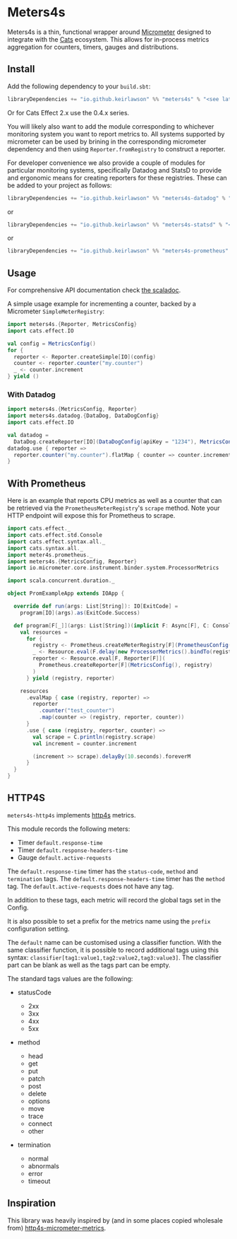 # Meters4s

Meters4s is a thin, functional wrapper around [Micrometer](https://micrometer.io/) designed to integrate
with the [Cats](https://typelevel.org/cats/) ecosystem. This allows for in-process metrics aggregation
for counters, timers, gauges and distributions.

## Install

Add the following dependency to your `build.sbt`:

```scala
libraryDependencies += "io.github.keirlawson" %% "meters4s" % "<see latest version>"
```

Or for Cats Effect 2.x use the 0.4.x series.

You will likely also want to add the module corresponding to whichever monitoring system you want to report metrics to.
All systems supported by micrometer can be used by brining in the corresponding micrometer dependency and then using
`Reporter.fromRegistry` to construct a reporter.

For developer convenience we also provide a couple of modules for particular monitoring systems, specifically Datadog
and
StatsD to provide and ergonomic means for creating reporters for these registries. These can be added to your project as
follows:

```scala
libraryDependencies += "io.github.keirlawson" %% "meters4s-datadog" % "<see latest version>"
```

or

```scala
libraryDependencies += "io.github.keirlawson" %% "meters4s-statsd" % "<see latest version>"
```

or 

```scala
libraryDependencies += "io.github.keirlawson" %% "meters4s-prometheus" % "<see latest version>"
```

## Usage

For comprehensive API documentation check [the scaladoc](https://keirlawson.github.io/meters4s/latest/api/).

A simple usage example for incrementing a counter, backed by a Micrometer `SimpleMeterRegistry`:

```scala
import meters4s.{Reporter, MetricsConfig}
import cats.effect.IO

val config = MetricsConfig()
for {
  reporter <- Reporter.createSimple[IO](config)
  counter <- reporter.counter("my.counter")
  _ <- counter.increment
} yield ()
```

### With Datadog

```scala
import meters4s.{MetricsConfig, Reporter}
import meters4s.datadog.{DataDog, DataDogConfig}
import cats.effect.IO

val datadog =
  DataDog.createReporter[IO](DataDogConfig(apiKey = "1234"), MetricsConfig())
datadog.use { reporter =>
  reporter.counter("my.counter").flatMap { counter => counter.increment }
}
```

## With Prometheus

Here is an example that reports CPU metrics as well as a counter that can be retrieved via the 
`PrometheusMeterRegistry`'s `scrape` method. Note your HTTP endpoint will expose this for Prometheus to scrape.

```scala
import cats.effect._
import cats.effect.std.Console
import cats.effect.syntax.all._
import cats.syntax.all._
import meter4s.prometheus._
import meters4s.{MetricsConfig, Reporter}
import io.micrometer.core.instrument.binder.system.ProcessorMetrics

import scala.concurrent.duration._

object PromExampleApp extends IOApp {

  override def run(args: List[String]): IO[ExitCode] =
    program[IO](args).as(ExitCode.Success)

  def program[F[_]](args: List[String])(implicit F: Async[F], C: Console[F]): F[Nothing] = {
    val resources =
      for {
        registry <- Prometheus.createMeterRegistry[F](PrometheusConfig())
        _ <- Resource.eval(F.delay(new ProcessorMetrics().bindTo(registry)))
        reporter <- Resource.eval[F, Reporter[F]](
          Prometheus.createReporter[F](MetricsConfig(), registry)
        )
      } yield (registry, reporter)

    resources
      .evalMap { case (registry, reporter) =>
        reporter
          .counter("test_counter")
          .map(counter => (registry, reporter, counter))
      }
      .use { case (registry, reporter, counter) =>
        val scrape = C.println(registry.scrape)
        val increment = counter.increment

        (increment >> scrape).delayBy(10.seconds).foreverM
      }
  }
}
```

## HTTP4S

`meters4s-http4s` implements [http4s](https://http4s.org/) metrics.

This module records the following meters:

- Timer `default.response-time`
- Timer `default.response-headers-time`
- Gauge `default.active-requests`

The `default.response-time` timer has the `status-code`, `method` and `termination` tags.
The `default.response-headers-time` timer has the `method` tag.
The `default.active-requests` does not have any tag.

In addition to these tags, each metric will record the global tags set in the Config.

It is also possible to set a prefix for the metrics name using the `prefix` configuration setting.

The `default` name can be customised using a classifier function. With the same classifier function, it is possible to record additional tags using this syntax: `classifier[tag1:value1,tag2:value2,tag3:value3]`. The classifier part can be blank as well as the tags part can be empty.

The standard tags values are the following:

- statusCode
  - 2xx
  - 3xx
  - 4xx
  - 5xx

- method
  - head
  - get
  - put
  - patch
  - post
  - delete
  - options
  - move
  - trace
  - connect  
  - other

- termination
  - normal
  - abnormals
  - error
  - timeout


## Inspiration

This library was heavily inspired by (and in some places copied wholesale
from) [http4s-micrometer-metrics](https://github.com/ovotech/http4s-micrometer-metrics).